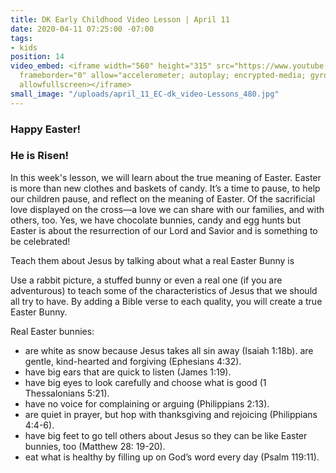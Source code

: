 ```yaml
---
title: DK Early Childhood Video Lesson | April 11
date: 2020-04-11 07:25:00 -07:00
tags:
- kids
position: 14
video_embed: <iframe width="560" height="315" src="https://www.youtube.com/embed/lzeM-7uXKxY"
  frameborder="0" allow="accelerometer; autoplay; encrypted-media; gyroscope; picture-in-picture"
  allowfullscreen></iframe>
small_image: "/uploads/april_11_EC-dk_video-Lessons_480.jpg"
---
```


### Happy Easter!
### He is Risen!

In this week's lesson, we will learn about the true meaning of Easter. Easter is more than new clothes and baskets of candy. It’s a time to pause, to help our children pause, and reflect on the meaning of Easter. Of the sacrificial love displayed on the cross—a love we can share with our families, and with others, too. Yes, we have chocolate bunnies, candy and egg hunts but  Easter is about the resurrection of our Lord and Savior and is something to be celebrated! 
 

Teach them about Jesus by talking about what a real Easter Bunny is

Use a rabbit picture, a stuffed bunny or even a real one (if you are adventurous) to teach some of the characteristics of Jesus that we should all try to have. By adding a Bible verse to each quality, you will create a true Easter Bunny.

Real Easter bunnies:

* are white as snow because Jesus takes all sin away (Isaiah 1:18b).
are gentle, kind-hearted and forgiving (Ephesians 4:32).
* have big ears that are quick to listen (James 1:19).
* have big eyes to look carefully and choose what is good (1 Thessalonians 5:21).
* have no voice for complaining or arguing (Philippians 2:13).
* are quiet in prayer, but hop with thanksgiving and rejoicing (Philippians 4:4-6).
* have big feet to go tell others about Jesus so they can be like Easter bunnies, too (Matthew 28: 19-20).
* eat what is healthy by filling up on God’s word every day (Psalm 119:11).
